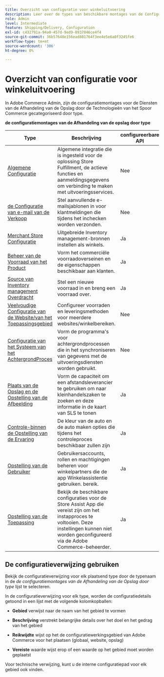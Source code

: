 ```yaml
---
title: Overzicht van configuratie voor winkeluitvoering
description: Leer over de types van beschikbare montages van de Configuratie Admin om de uitgebreide uitvoeringsmogelijkheden aan te passen die door de Oplossing van de Afhandeling van de Opslag worden verstrekt, en verbinding aan instructies voor de voltooiing van de configuratie.
role: Admin
level: Intermediate
feature: Shipping/Delivery, Configuration
exl-id: c432791a-94a0-457d-9ed9-8937846ce4f4
source-git-commit: 36b57648e156ead801764f3ee4e5e6a0f3245fe6
workflow-type: tm+mt
source-wordcount: '386'
ht-degree: 0%

---
```


# Overzicht van configuratie voor winkeluitvoering

In Adobe Commerce Admin, zijn de configuratiemontages voor de Diensten van de Afhandeling van de Opslag door de Technologieën van het Spoor Commerce gecategoriseerd door type.

**de configuratiemontages van de Afhandeling van de opslag door type**

| **Type** | **Beschrijving** | **configureerbare API** |
|--------------------------------------------------------------------------|--------------------------------------------------------------------------------------------------------------------------------------------------------------------------|----------------------|
| [ Algemene Configuratie ](enable-general.md) | Algemene integratie die is ingesteld voor de oplossing Store Fulfillment, de actieve functies en aanmeldingsgegevens om verbinding te maken met uitvoeringsservices. | Nee |
| [ de Configuratie van e-mail van de Verkoop ](sales-emails.md) | Stel aanvullende e-mailsjablonen in voor klantmeldingen die tijdens het inchecken worden verzonden. | Nee |
| [ Merchant Store Configuratie ](merchant-store-configuration.md) | Uitgebreide Inventory management-bronnen instellen als winkels. | Ja |
| [ Beheer van de Voorraad van het Product ](product-stock.md) | Vorm het commerciële voorraadoverseinen en de eigenschappen beschikbaar aan klanten. | Ja |
| [ Source van Inventory management Overdracht ](inventory-stock-transfer.md) | Stel een nieuwe voorraad in en breng een voorraad over. | Ja |
| [ Veelvoudige Configuratie van de Website/van het Toepassingsgebied ](multi-site-and-scope-config.md) | Configureer voorraden en leveringsmethoden voor meerdere websites/winkelbereiken. | Nee |
| [ Configuratie van het Systeem van het AchtergrondProces ](background-processes.md) | Vorm de programma&#39;s voor achtergrondprocessen die in het synchroniseren van gegevens met de uitvoeringsdiensten worden gebruikt. | Nee |
| [ Plaats van de Opslag en de Opstelling van de Afbeelding ](store-location-map-provider-setup.md) | Vorm de capaciteit om een afstandsleverancier te gebruiken om naar kleinhandelszaken te zoeken en deze informatie in de kaart van SLS te tonen | Ja |
| [ Controle-binnen de Opstelling van de Ervaring ](check-in-experience-setup.md) | De kleur van de auto en de auto maken opties die tijdens het controleproces beschikbaar zullen zijn | Ja |
| [ Opstelling van de Gebruiker ](user-setup.md) | Gebruikersaccounts, rollen en machtigingen beheren voor winkelpartners die de app Winkelassistentie gebruiken. bereik. | Ja |
| [ Opstelling van de Toepassing ](app-setup.md) | Bekijk de beschikbare configuraties voor de Store Assist App die vereist zijn om het instapproces te voltooien. Deze instellingen kunnen niet worden geconfigureerd via de Adobe Commerce-beheerder. | Ja |

## De configuratieverwijzing gebruiken

Bekijk de configuratieverwijzing voor elk plaatsend type door de typenaam in de _de configuratiemontages van de Afhandeling van de Opslag door type_ lijst te selecteren.

In de configuratieverwijzing voor elk type, worden de configuratiedetails getoond in een lijst met de volgende kolomkopballen:

- **Gebied** verwijst naar de naam van het gebied te vormen

- **Beschrijving** verstrekt belangrijke details over het doel en het gedrag van het gebied

- **Reikwijdte** wijst op het de configuratiewerkingsgebied van Adobe Commerce voor het plaatsen (globaal, website, opslag)

- **Vereiste** waarde wijst erop of een waarde op het gebied moet worden geplaatst

Voor technische verwijzing, kunt u de interne configuratiepad voor elk gebied ook vinden.
